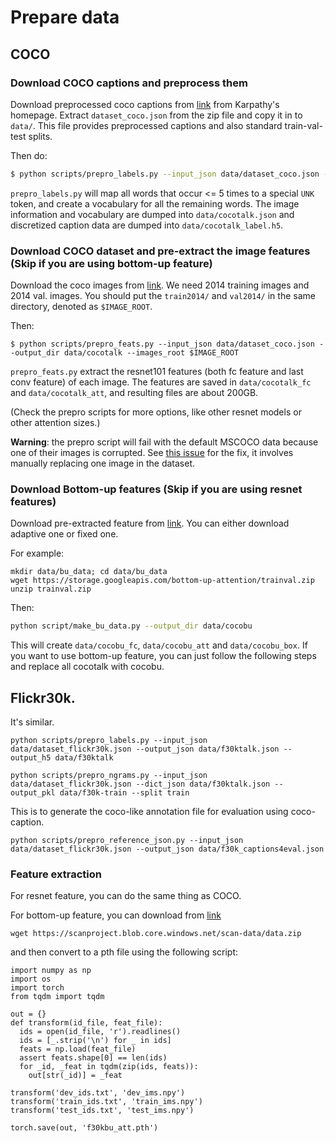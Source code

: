 # Prepare data

## COCO

### Download COCO captions and preprocess them

Download preprocessed coco captions from [link](http://cs.stanford.edu/people/karpathy/deepimagesent/caption_datasets.zip) from Karpathy's homepage. Extract `dataset_coco.json` from the zip file and copy it in to `data/`. This file provides preprocessed captions and also standard train-val-test splits.

Then do:

```bash
$ python scripts/prepro_labels.py --input_json data/dataset_coco.json --output_json data/cocotalk.json --output_h5 data/cocotalk
```

`prepro_labels.py` will map all words that occur <= 5 times to a special `UNK` token, and create a vocabulary for all the remaining words. The image information and vocabulary are dumped into `data/cocotalk.json` and discretized caption data are dumped into `data/cocotalk_label.h5`.

### Download COCO dataset and pre-extract the image features (Skip if you are using bottom-up feature)

Download the coco images from [link](http://mscoco.org/dataset/#download). We need 2014 training images and 2014 val. images. You should put the `train2014/` and `val2014/` in the same directory, denoted as `$IMAGE_ROOT`.

Then:

```
$ python scripts/prepro_feats.py --input_json data/dataset_coco.json --output_dir data/cocotalk --images_root $IMAGE_ROOT
```


`prepro_feats.py` extract the resnet101 features (both fc feature and last conv feature) of each image. The features are saved in `data/cocotalk_fc` and `data/cocotalk_att`, and resulting files are about 200GB.

(Check the prepro scripts for more options, like other resnet models or other attention sizes.)

**Warning**: the prepro script will fail with the default MSCOCO data because one of their images is corrupted. See [this issue](https://github.com/karpathy/neuraltalk2/issues/4) for the fix, it involves manually replacing one image in the dataset.

### Download Bottom-up features (Skip if you are using resnet features)

Download pre-extracted feature from [link](https://github.com/peteanderson80/bottom-up-attention). You can either download adaptive one or fixed one.

For example:
```
mkdir data/bu_data; cd data/bu_data
wget https://storage.googleapis.com/bottom-up-attention/trainval.zip
unzip trainval.zip

```

Then:

```bash
python script/make_bu_data.py --output_dir data/cocobu
```

This will create `data/cocobu_fc`, `data/cocobu_att` and `data/cocobu_box`. If you want to use bottom-up feature, you can just follow the following steps and replace all cocotalk with cocobu.

## Flickr30k.

It's similar.

```
python scripts/prepro_labels.py --input_json data/dataset_flickr30k.json --output_json data/f30ktalk.json --output_h5 data/f30ktalk

python scripts/prepro_ngrams.py --input_json data/dataset_flickr30k.json --dict_json data/f30ktalk.json --output_pkl data/f30k-train --split train
```

This is to generate the coco-like annotation file for evaluation using coco-caption.

```
python scripts/prepro_reference_json.py --input_json data/dataset_flickr30k.json --output_json data/f30k_captions4eval.json
```

### Feature extraction

For resnet feature, you can do the same thing as COCO.

For bottom-up feature, you can download from [link](https://github.com/kuanghuei/SCAN)

`wget https://scanproject.blob.core.windows.net/scan-data/data.zip`

and then convert to a pth file using the following script:

```
import numpy as np
import os
import torch
from tqdm import tqdm

out = {}
def transform(id_file, feat_file):
  ids = open(id_file, 'r').readlines()
  ids = [_.strip('\n') for _ in ids]
  feats = np.load(feat_file)
  assert feats.shape[0] == len(ids)
  for _id, _feat in tqdm(zip(ids, feats)):
    out[str(_id)] = _feat

transform('dev_ids.txt', 'dev_ims.npy')
transform('train_ids.txt', 'train_ims.npy')
transform('test_ids.txt', 'test_ims.npy')

torch.save(out, 'f30kbu_att.pth')
```